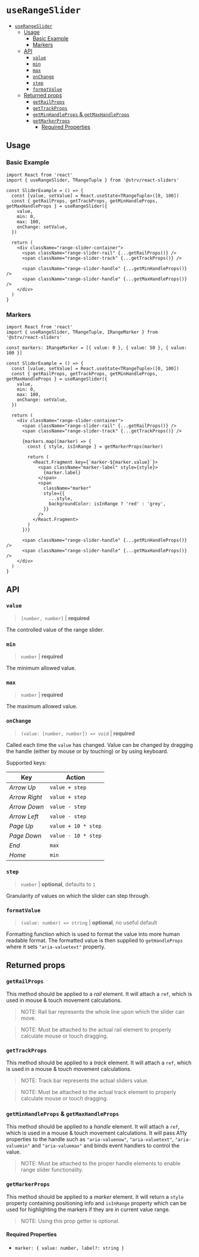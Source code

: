 # `useRangeSlider`

- [`useRangeSlider`](#userangeslider)
  - [Usage](#usage)
    - [Basic Example](#basic-example)
    - [Markers](#markers)
  - [API](#api)
    - [`value`](#value)
    - [`min`](#min)
    - [`max`](#max)
    - [`onChange`](#onchange)
    - [`step`](#step)
    - [`formatValue`](#formatvalue)
  - [Returned props](#returned-props)
    - [`getRailProps`](#getrailprops)
    - [`getTrackProps`](#gettrackprops)
    - [`getMinHandleProps` & `getMaxHandleProps`](#getminhandleprops--getmaxhandleprops)
    - [`getMarkerProps`](#getmarkerprops)
      - [Required Properties](#required-properties)

## Usage

### Basic Example

```tsx
import React from 'react'
import { useRangeSlider, TRangeTuple } from '@strv/react-sliders'

const SliderExample = () => {
  const [value, setValue] = React.useState<TRangeTuple>([0, 100])
  const { getRailProps, getTrackProps, getMinHandleProps, getMaxHandleProps } = useRangeSlider({
    value,
    min: 0,
    max: 100,
    onChange: setValue,
  })

  return (
    <div className="range-slider-container">
      <span className="range-slider-rail" {...getRailProps()} />
      <span className="range-slider-track" {...getTrackProps()} />

      <span className="range-slider-handle" {...getMinHandleProps()} />
      <span className="range-slider-handle" {...getMaxHandleProps()} />
    </div>
  )
}
```

### Markers

```tsx
import React from 'react'
import { useRangeSlider, TRangeTuple, IRangeMarker } from '@strv/react-sliders'

const markers: IRangeMarker = [{ value: 0 }, { value: 50 }, { value: 100 }]

const SliderExample = () => {
  const [value, setValue] = React.useState<TRangeTuple>([0, 100])
  const { getRailProps, getTrackProps, getMinHandleProps, getMaxHandleProps } = useRangeSlider({
    value,
    min: 0,
    max: 100,
    onChange: setValue,
  })

  return (
    <div className="range-slider-container">
      <span className="range-slider-rail" {...getRailProps()} />
      <span className="range-slider-track" {...getTrackProps()} />

      {markers.map((marker) => {
        const { style, isInRange } = getMarkerProps(marker)

        return (
          <React.Fragment key={`marker-${marker.value}`}>
            <span className="marker-label" style={style}>
              {marker.label}
            </span>
            <span
              className="marker"
              style={{
                ...style,
                backgroundColor: isInRange ? 'red' : 'grey',
              }}
            />
          </React.Fragment>
        )
      })}

      <span className="range-slider-handle" {...getMinHandleProps()} />
      <span className="range-slider-handle" {...getMaxHandleProps()} />
    </div>
  )
}
```

## API

### `value`

> `[number, number]` | **required**

The controlled value of the range slider.

### `min`

> `number` | **required**

The minimum allowed value.

### `max`

> `number` | **required**

The maximum allowed value.

### `onChange`

> `(value: [number, number]) => void` | **required**

Called each time the `value` has changed. Value can be changed by dragging the handle (either by mouse or by touching) or by using keyboard.

Supported keys:

| Key           | Action              |
| ------------- | ------------------- |
| _Arrow Up_    | `value + step`      |
| _Arrow Right_ | `value + step`      |
| _Arrow Down_  | `value - step`      |
| _Arrow Left_  | `value - step`      |
| _Page Up_     | `value + 10 * step` |
| _Page Down_   | `value - 10 * step` |
| _End_         | `max`               |
| _Home_        | `min`               |

### `step`

> `number` | **optional**, defaults to `1`

Granularity of values on which the slider can step through.

### `formatValue`

> `(value: number) => string` | **optional**, no useful default

Formatting function which is used to format the value into more human readable format. The formatted value is then supplied to `getHandleProps` where it sets `"aria-valuetext"` property.

## Returned props

### `getRailProps`

This method should be applied to a _rail_ element. It will attach a `ref`, which is used in mouse & touch movement calculations.

> NOTE: Rail bar represents the whole line upon which the slider can move.

> NOTE: Must be attached to the actual rail element to properly calculate mouse or touch dragging.

### `getTrackProps`

This method should be applied to a _track_ element. It will attach a `ref`, which is used in a mouse & touch movement calculations.

> NOTE: Track bar represents the actual sliders value.

> NOTE: Must be attached to the actual track element to properly calculate mouse or touch dragging.

### `getMinHandleProps` & `getMaxHandleProps`

This method should be applied to a _handle_ element. It will attach a `ref`, which is used in a mouse & touch movement calculations. It will pass A11y properties to the handle such as `"aria-valuenow"`, `"aria-valuetext"`, `"aria-valuemin"` and `"aria-valuemax"` and binds event handlers to control the value.

> NOTE: Must be attached to the proper handle elements to enable range slider functionality.

### `getMarkerProps`

This method should be applied to a _marker_ element. It will return a `style` property containing positioning info and `isInRange` property which can be used for highlighting the markers if they are in current value range.

> NOTE: Using this prop getter is optional.

#### Required Properties

- `marker: { value: number, label?: string }`
